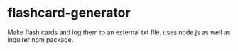 # flashcard-generator
Make flash cards and log them to an external txt file.
uses node.js as well as inquirer npm package.
